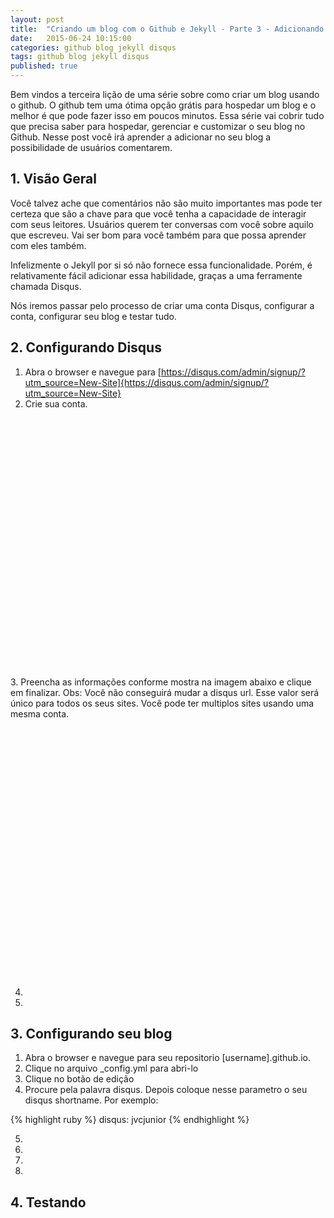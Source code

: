 ```yaml
---
layout: post
title:  "Criando um blog com o Github e Jekyll - Parte 3 - Adicionando comentários ao Post"
date:   2015-06-24 10:15:00
categories: github blog jekyll disqus
tags: github blog jekyll disqus
published: true
---
```


Bem vindos a terceira lição de uma série sobre como criar um blog usando o github. O github tem uma ótima opção grátis para hospedar um blog e o melhor é que pode fazer isso em poucos minutos. Essa série vai cobrir tudo que precisa saber para hospedar, gerenciar e customizar o seu blog no Github. Nesse post você irá aprender a adicionar no seu blog a possibilidade de usuários comentarem. 

## 1. Visão Geral
Você talvez ache que comentários não são muito importantes mas pode ter certeza que são a chave para que você tenha a capacidade de interagir com seus leitores. Usuários querem ter conversas com você sobre aquilo que escreveu. Vai ser bom para você também para que possa aprender com eles também.

Infelizmente o Jekyll por si só não fornece essa funcionalidade. Porém, é relativamente fácil adicionar essa habilidade, graças a uma ferramente chamada Disqus.  

Nós iremos passar pelo processo de criar uma conta Disqus, configurar a conta, configurar seu blog e testar tudo. 

## 2. Configurando Disqus
1. Abra o browser e navegue para [https://disqus.com/admin/signup/?utm_source=New-Site]{https://disqus.com/admin/signup/?utm_source=New-Site}
2. Crie sua conta.
<figure>
   <a class="img" href="{{ site.baseurl }}" style="background-image: url(/assets/images/sign-up-disqus.png); display:block;width:100%; height: 400px;">
</a>
</figure>
3. Preencha as informações conforme mostra na imagem abaixo e clique em finalizar. Obs: Você não conseguirá mudar a disqus url. Esse valor será único para todos os seus sites. Você pode ter multiplos sites usando uma mesma conta. 
<figure>
   <a class="img" href="{{ site.baseurl }}" style="background-image: url(/assets/images/create-site-account-disqus.png); display:block;width:100%; height: 400px;">
</a>
</figure>

4. 
3. 


## 3. Configurando seu blog
1. Abra o browser e navegue para seu repositorio [username].github.io.
2. Clique no arquivo _config.yml para abri-lo
3. Clique no botão de edição
4. Procure pela palavra disqus. Depois coloque nesse parametro o seu disqus shortname. Por exemplo:
 
{% highlight ruby %}
disqus: jvcjunior
{% endhighlight %}

5.
6.
7.
8.

## 4. Testando
